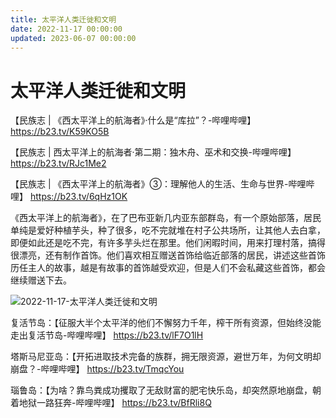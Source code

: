 ```yaml
---
title: 太平洋人类迁徙和文明
date: 2022-11-17 00:00:00
updated: 2023-06-07 00:00:00
---
```


# 太平洋人类迁徙和文明

【民族志 | 《西太平洋上的航海者》·什么是“库拉”？-哔哩哔哩】 https://b23.tv/K59KO5B

【民族志 | 西太平洋上的航海者·第二期：独木舟、巫术和交换-哔哩哔哩】 https://b23.tv/RJc1Me2

【民族志 | 《西太平洋上的航海者》③：理解他人的生活、生命与世界-哔哩哔哩】 https://b23.tv/6qHz1OK

《西太平洋上的航海者》，在了巴布亚新几内亚东部群岛，有一个原始部落，居民单纯是爱好种植芋头，种了很多，吃不完就堆在村子公共场所，让其他人去白拿，即便如此还是吃不完，有许多芋头烂在那里。他们闲暇时间，用来打理村落，搞得很漂亮，还有制作首饰。他们喜欢相互赠送首饰给临近部落的居民，讲述这些首饰历任主人的故事，越是有故事的首饰越受欢迎，但是人们不会私藏这些首饰，都会继续赠送下去。

![2022-11-17-太平洋人类迁徙和文明](assets/2022-11-17-太平洋人类迁徙和文明.png)

复活节岛：【征服大半个太平洋的他们不懈努力千年，榨干所有资源，但始终没能走出复活节岛-哔哩哔哩】 https://b23.tv/lF7O1lH

塔斯马尼亚岛：【开拓进取技术完备的族群，拥无限资源，避世万年，为何文明却崩盘？-哔哩哔哩】 https://b23.tv/TmqcYou

瑙鲁岛：【为啥？靠鸟粪成功攫取了无敌财富的肥宅快乐岛，却突然原地崩盘，朝着地狱一路狂奔-哔哩哔哩】 https://b23.tv/BfRli8Q

